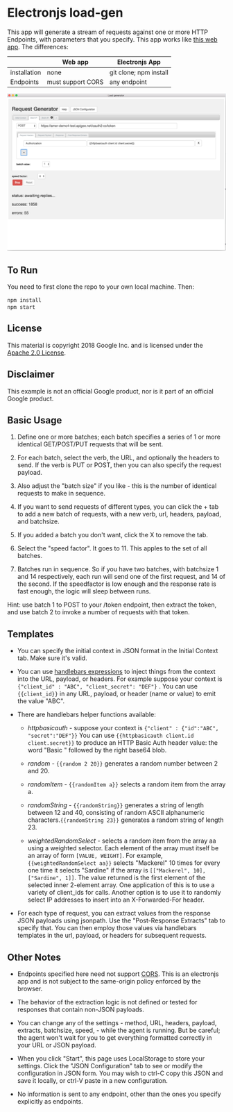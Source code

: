 # Electronjs load-gen

This app will generate a stream of requests against one or more HTTP Endpoints, with parameters that you specify. This app works like [this web app](https://dinochiesa.github.io/load-generator/). The differences:

|             |  Web app          | Electronjs App         |
|-------------|-------------------|------------------------|
|installation | none              | git clone; npm install |
|Endpoints    | must support CORS | any endpoint           |


![screenshot](images/screenshot-20180206-105319.png)

## To Run

You need to first clone the repo to your own local machine. Then:

```
npm install
npm start
```

## License

This material is copyright 2018 Google Inc.
and is licensed under the [Apache 2.0 License](LICENSE).

## Disclaimer

This example is not an official Google product, nor is it part of an official Google product.


## Basic Usage

1. Define one or more batches; each batch specifies a series of 1 or more identical GET/POST/PUT requests that will be sent.

2. For each batch, select the verb, the URL, and optionally the headers to send. If the verb is PUT or POST, then you can also specify the request payload.

3. Also adjust the "batch size" if you like - this is the number of identical requests to make in sequence.

4. If you want to send requests of different types, you can click the + tab to add a new batch of requests, with a new verb, url, headers, payload, and batchsize.

5. If you added a batch you don't want, click the X to remove the tab.

6. Select the "speed factor". It goes to 11. This apples to the set of all batches.

7. Batches run in sequence. So if you have two batches, with batchsize 1 and 14 respectively, each run will send one of the first request, and 14 of the second. If the speedfactor is low enough and the response rate is fast enough, the logic will sleep between runs.


Hint: use batch 1 to POST to your /token endpoint, then extract the token, and use batch 2 to invoke a number of requests with that token.


## Templates

- You can specify the initial context in JSON format in the Initial Context tab. Make sure it's valid.

- You can use [handlebars expressions](http://handlebarsjs.com/expressions.html)
   to inject things from the context into the URL, payload, or headers. For example
   suppose your context is `{"client_id" : "ABC", "client_secret": "DEF"}` .  You
   can use `{{client_id}}` in any URL, payload, or header (name or value) to emit
   the value "ABC".

- There are handlebars helper functions available:

   - *httpbasicauth* - suppose your context is
      `{"client" : {"id":"ABC", "secret":"DEF"}}` You can use
      `{{httpbasicauth client.id client.secret}}` to produce an HTTP Basic
      Auth header value: the word "Basic " followed by the right base64 blob.

   - *random* - `{{random 2 20}}` generates a random number between 2 and 20.

   - *randomItem* - `{{randomItem a}}` selects a random item from the array a.

   - *randomString* - `{{randomString}}` generates
      a string of length between 12 and 40, consisting of random ASCII
      alphanumeric characters.`{{randomString 23}}` generates a random
      string of length 23.

   - *weightedRandomSelect* - selects a random item
        from the array aa using a weighted selector. Each element of the array
        must itself be an array of form `[VALUE, WEIGHT]`. For example, `{{weightedRandomSelect aa}}`
        selects "Mackerel" 10 times for every one time it selects "Sardine" if
        the array is `[["Mackerel", 10], ["Sardine", 1]]`. The value
        returned is the first element of the selected inner 2-element array. One
        application of this is to use a variety of client_ids for calls. Another
        option is to use it to randomly select IP addresses to insert into an
        X-Forwarded-For header.

- For each type of request, you can extract values from the response JSON payloads using jsonpath.
  Use the "Post-Response Extracts" tab to specify that.
  You can then employ those values via handlebars templates in the url, payload, or headers for subsequent requests.


## Other Notes


 - Endpoints specified here need not support [CORS](https://developer.mozilla.org/en-US/docs/Web/HTTP/CORS).
   This is an electronjs app and is not subject to the same-origin policy enforced by the
   browser.

 - The behavior of the extraction logic is not defined or
   tested for responses that contain non-JSON payloads.</li>

 - You can change any of the settings - method, URL, headers, payload,
   extracts, batchsize, speed, - while the agent is running. But be careful; the agent
   won't wait for you to get everything formatted correctly in your URL or JSON payload.

 - When you click "Start", this page uses LocalStorage to store your
   settings. Click the "JSON Configuration" tab to see or modify the
   configuration in JSON form. You may wish to ctrl-C copy this JSON and save it
   locally, or ctrl-V paste in a new configuration.

 - No information is sent to any endpoint, other than the ones you specify explicitly as endpoints.

